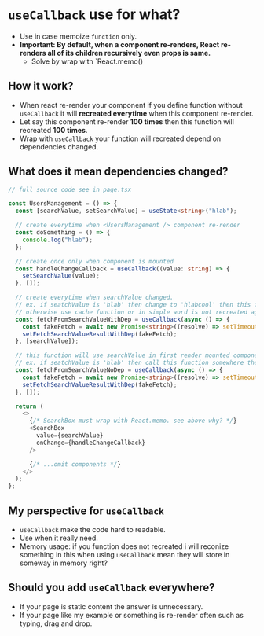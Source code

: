 # `useCallback` use for what?

- Use in case memoize `function` only.
- **Important: By default, when a component re-renders, React re-renders all of its children recursively even props is same.**
  - Solve by wrap with `React.memo(<Component />)

## How it work?

- When react re-render your component if you define function without `useCallback` it will **recreated everytime** when this component re-render.
- Let say this component re-render **100 times** then this function will recreated **100 times**.
- Wrap with `useCallback` your function will recreated depend on dependencies changed.

## What does it mean dependencies changed?

```typescript
// full source code see in page.tsx

const UsersManagement = () => {
  const [searchValue, setSearchValue] = useState<string>("hlab");

  // create everytime when <UsersManagement /> component re-render
  const doSomething = () => {
    console.log("hlab");
  };

  // create once only when component is mounted
  const handleChangeCallback = useCallback((value: string) => {
    setSearchValue(value);
  }, []);

  // create everytime when searchValue changed.
  // ex. if seatchValue is 'hlab' then change to 'hlabcool' then this function will recreated.
  // otherwise use cache function or in simple word is not recreated again.
  const fetchFromSearchValueWithDep = useCallback(async () => {
    const fakeFetch = await new Promise<string>((resolve) => setTimeout(() => resolve(searchValue)));
    setFetchSearchValueResultWithDep(fakeFetch);
  }, [searchValue]);

  // this function will use searchValue in first render mounted component always
  // ex. if seatchValue is 'hlab' then call this function somewhere then searchValue will 'hlab' forever
  const fetchFromSearchValueNoDep = useCallback(async () => {
    const fakeFetch = await new Promise<string>((resolve) => setTimeout(() => resolve(searchValue)));
    setFetchSearchValueResultWithDep(fakeFetch);
  }, []);

  return (
    <>
      {/* SearchBox must wrap with React.memo. see above why? */}
      <SearchBox 
        value={searchValue} 
        onChange={handleChangeCallback} 
      />

      {/* ...omit components */}
    </>
  );
};
```

## My perspective for `useCallback`

- `useCallback` make the code hard to readable.
- Use when it really need.
- Memory usage: if you function does not recreated i will reconize something in this when using `useCallback` mean they will store in someway in memory right?

## Should you add `useCallback` everywhere?

- If your page is static content the answer is unnecessary.
- If your page like my example or something is re-render often such as typing, drag and drop.
